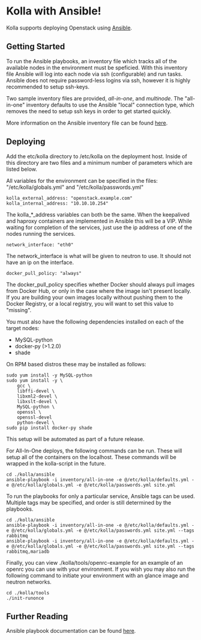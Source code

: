 Kolla with Ansible!
============================

Kolla supports deploying Openstack using [Ansible][].

[Ansible]: https://docs.ansible.com


Getting Started
---------------

To run the Ansible playbooks, an inventory file which tracks all of the
available nodes in the environment must be speficied. With this inventory file
Ansible will log into each node via ssh (configurable) and run tasks. Ansible
does not require password-less logins via ssh, however it is highly recommended
to setup ssh-keys.

Two sample inventory files are provided, *all-in-one*, and *multinode*. The
"all-in-one" inventory defaults to use the Ansible "local" connection type,
which removes the need to setup ssh keys in order to get started quickly.

More information on the Ansible inventory file can be found [here][].

[here]: https://docs.ansible.com/intro_inventory.html

Deploying
---------

Add the etc/kolla directory to /etc/kolla on the deployment host. Inside of
this directory are two files and a minimum number of parameters which are
listed below.

All variables for the environment can be specified in the files:
"/etc/kolla/globals.yml" and "/etc/kolla/passwords.yml"

    kolla_external_address: "openstack.example.com"
    kolla_internal_address: "10.10.10.254"

The kolla_*_address variables can both be the same. When the keepalived and
haproxy containers are implemented in Ansible this will be a VIP. While waiting
for completion of the services, just use the ip address of one of the nodes
running the services.

    network_interface: "eth0"

The network_interface is what will be given to neutron to use. It should not
have an ip on the interface.

    docker_pull_policy: "always"

The docker_pull_policy specifies whether Docker should always pull images from
Docker Hub, or only in the case where the image isn't present locally. If you
are building your own images locally without pushing them to the Docker
Registry, or a local registry, you will want to set this value to "missing".

You must also have the following dependencies installed on each of the target nodes:

* MySQL-python
* docker-py (>1.2.0)
* shade

On RPM based distros these may be installed as follows:

    sudo yum install -y MySQL-python
    sudo yum install -y \
        gcc \
        libffi-devel \
        libxml2-devel \
        libxslt-devel \
        MySQL-python \
        openssl \
        openssl-devel
        python-devel \
    sudo pip install docker-py shade

This setup will be automated as part of a future release.

For All-In-One deploys, the following commands can be run. These will setup all
of the containers on the localhost. These commands will be wrapped in the
kolla-script in the future.

    cd ./kolla/ansible
    ansible-playbook -i inventory/all-in-one -e @/etc/kolla/defaults.yml -e @/etc/kolla/globals.yml -e @/etc/kolla/passwords.yml site.yml

To run the playbooks for only a particular service, Ansible tags can be used.
Multiple tags may be specified, and order is still determined by the playbooks.

    cd ./kolla/ansible
    ansible-playbook -i inventory/all-in-one -e @/etc/kolla/defaults.yml -e @/etc/kolla/globals.yml -e @/etc/kolla/passwords.yml site.yml --tags rabbitmq
    ansible-playbook -i inventory/all-in-one -e @/etc/kolla/defaults.yml -e @/etc/kolla/globals.yml -e @/etc/kolla/passwords.yml site.yml --tags rabbitmq,mariadb

Finally, you can view ./kolla/tools/openrc-example for an example of an openrc
you can use with your environment. If you wish you may also run the following
command to initiate your environment with an glance image and neutron networks.

    cd ./kolla/tools
    ./init-runonce

Further Reading
---------------

Ansible playbook documentation can be found [here][].

[here]: http://docs.ansible.com/playbooks.html
